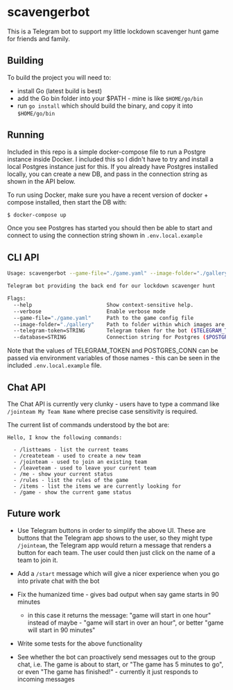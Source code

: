 # scavengerbot

This is a Telegram bot to support my little lockdown scavenger hunt game for
friends and family.

## Building

To build the project you will need to:

- install Go (latest build is best)
- add the Go bin folder into your \$PATH - mine is like `$HOME/go/bin`
- run `go install` which should build the binary, and copy it into `$HOME/go/bin`

## Running

Included in this repo is a simple docker-compose file to run a Postgre
instance inside Docker. I included this so I didn't have to try and install a
local Postgres instance just for this. If you already have Postgres installed
locally, you can create a new DB, and pass in the connection string as shown
in the API below.

To run using Docker, make sure you have a recent version of docker + compose
installed, then start the DB with:

```bash
$ docker-compose up
```

Once you see Postgres has started you should then be able to start and
connect to using the connection string shown in `.env.local.example`

## CLI API

```bash
Usage: scavengerbot --game-file="./game.yaml" --image-folder="./gallery" --telegram-token=STRING --database=STRING

Telegram bot providing the back end for our lockdown scavenger hunt

Flags:
  --help                        Show context-sensitive help.
  --verbose                     Enable verbose mode
  --game-file="./game.yaml"     Path to the game config file
  --image-folder="./gallery"    Path to folder within which images are saved
  --telegram-token=STRING       Telegram token for the bot ($TELEGRAM_TOKEN)
  --database=STRING             Connection string for Postgres ($POSTGRES_CONN)
```

Note that the values of TELEGRAM_TOKEN and POSTGRES_CONN can be passed via
environment variables of those names - this can be seen in the included
`.env.local.example` file.

## Chat API

The Chat API is currently very clunky - users have to type a command like
`/jointeam My Team Name` where precise case sensitivity is required.

The current list of commands understood by the bot are:

```
Hello, I know the following commands:

  - /listteams - list the current teams
  - /createteam - used to create a new team
  - /jointeam - used to join an existing team
  - /leaveteam - used to leave your current team
  - /me - show your current status
  - /rules - list the rules of the game
  - /items - list the items we are currently looking for
  - /game - show the current game status
```

## Future work

- Use Telegram buttons in order to simplify the above UI. These are buttons
  that the Telegram app shows to the user, so they might type `/jointeam`, the
  Telegram app would return a message that renders a button for each team. The
  user could then just click on the name of a team to join it.

- Add a `/start` message which will give a nicer experience when you go into
  private chat with the bot

- Fix the humanized time - gives bad output when say game starts in 90 minutes

  - in this case it returns the message: "game will start in one hour" instead
    of maybe - "game will start in over an hour", or better "game will start in
    90 minutes"

- Write some tests for the above functionality

- See whether the bot can proactively send messages out to the group chat, i.e.
  The game is about to start, or "The game has 5 minutes to go", or even "The
  game has finished!" - currently it just responds to incoming messages
